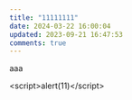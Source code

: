 ```yaml
---
title: "11111111"
date: 2024-03-22 16:00:04
updated: 2023-09-21 16:47:53
comments: true
---
```

a﻿aa

<﻿script>alert(11)<\/script>